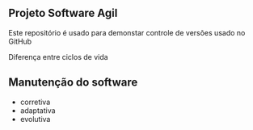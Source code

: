 ## Projeto Software Agil

Este repositório é usado para demonstar controle de versões usado no GitHub

Diferença entre ciclos de vida

## Manutenção do software
- corretiva
- adaptativa
- evolutiva
